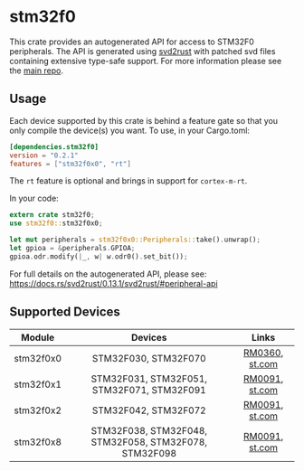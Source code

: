 # stm32f0
This crate provides an autogenerated API for access to STM32F0 peripherals.
The API is generated using [svd2rust] with patched svd files containing
extensive type-safe support. For more information please see the [main repo].

[svd2rust]: https://github.com/japaric/svd2rust
[main repo]: https://github.com/adamgreig/stm32-rs

## Usage
Each device supported by this crate is behind a feature gate so that you only
compile the device(s) you want. To use, in your Cargo.toml:

```toml
[dependencies.stm32f0]
version = "0.2.1"
features = ["stm32f0x0", "rt"]
```

The `rt` feature is optional and brings in support for `cortex-m-rt`.

In your code:

```rust
extern crate stm32f0;
use stm32f0::stm32f0x0;

let mut peripherals = stm32f0x0::Peripherals::take().unwrap();
let gpioa = &peripherals.GPIOA;
gpioa.odr.modify(|_, w| w.odr0().set_bit());
```

For full details on the autogenerated API, please see:
https://docs.rs/svd2rust/0.13.1/svd2rust/#peripheral-api

## Supported Devices

| Module | Devices | Links |
|:------:|:-------:|:-----:|
| stm32f0x0 | STM32F030, STM32F070 | [RM0360](https://www.st.com/resource/en/reference_manual/dm00091010.pdf), [st.com](https://www.st.com/content/st_com/en/products/microcontrollers/stm32-32-bit-arm-cortex-mcus/stm32-mainstream-mcus/stm32f0-series/stm32f0x0-value-line.html) |
| stm32f0x1 | STM32F031, STM32F051, STM32F071, STM32F091 | [RM0091](https://www.st.com/resource/en/reference_manual/dm00031936.pdf), [st.com](https://www.st.com/content/st_com/en/products/microcontrollers/stm32-32-bit-arm-cortex-mcus/stm32-mainstream-mcus/stm32f0-series/stm32f0x1.html) |
| stm32f0x2 | STM32F042, STM32F072 | [RM0091](https://www.st.com/resource/en/reference_manual/dm00031936.pdf), [st.com](https://www.st.com/content/st_com/en/products/microcontrollers/stm32-32-bit-arm-cortex-mcus/stm32-mainstream-mcus/stm32f0-series/stm32f0x2.html) |
| stm32f0x8 | STM32F038, STM32F048, STM32F058, STM32F078, STM32F098 | [RM0091](https://www.st.com/resource/en/reference_manual/dm00031936.pdf), [st.com](https://www.st.com/content/st_com/en/products/microcontrollers/stm32-32-bit-arm-cortex-mcus/stm32-mainstream-mcus/stm32f0-series/stm32f0x8.html) |
